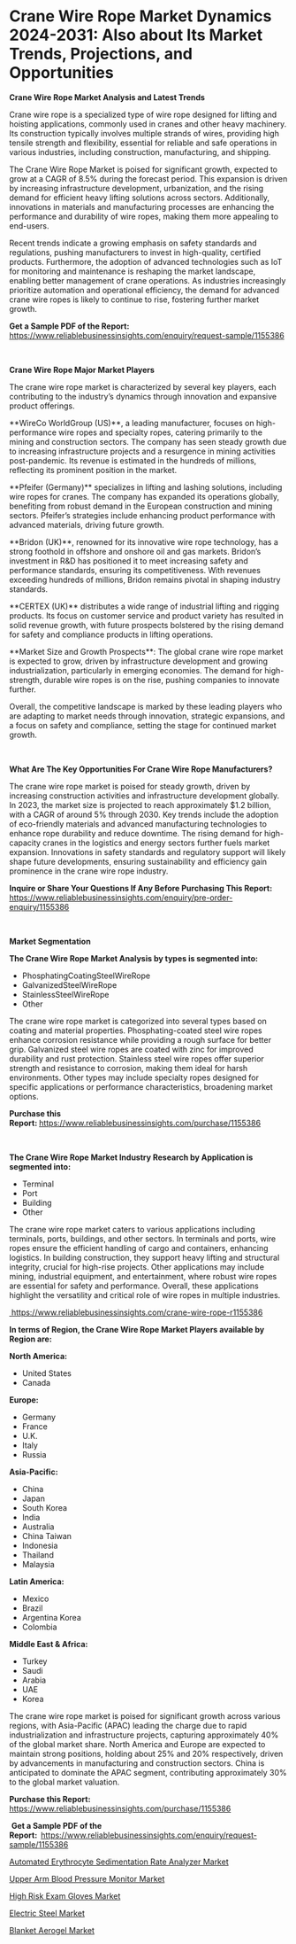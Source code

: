 <p><h1>Crane Wire Rope Market Dynamics 2024-2031: Also about Its Market Trends, Projections, and Opportunities</h1></p><p><strong>Crane Wire Rope Market Analysis and Latest Trends</strong></p>
<p><p>Crane wire rope is a specialized type of wire rope designed for lifting and hoisting applications, commonly used in cranes and other heavy machinery. Its construction typically involves multiple strands of wires, providing high tensile strength and flexibility, essential for reliable and safe operations in various industries, including construction, manufacturing, and shipping.</p><p>The Crane Wire Rope Market is poised for significant growth, expected to grow at a CAGR of 8.5% during the forecast period. This expansion is driven by increasing infrastructure development, urbanization, and the rising demand for efficient heavy lifting solutions across sectors. Additionally, innovations in materials and manufacturing processes are enhancing the performance and durability of wire ropes, making them more appealing to end-users.</p><p>Recent trends indicate a growing emphasis on safety standards and regulations, pushing manufacturers to invest in high-quality, certified products. Furthermore, the adoption of advanced technologies such as IoT for monitoring and maintenance is reshaping the market landscape, enabling better management of crane operations. As industries increasingly prioritize automation and operational efficiency, the demand for advanced crane wire ropes is likely to continue to rise, fostering further market growth.</p></p>
<p><strong>Get a Sample PDF of the Report:&nbsp;</strong> <a href="https://www.reliablebusinessinsights.com/enquiry/request-sample/1155386?utm_campaign=115&utm_medium=2&utm_source=Github&utm_content=ia&utm_term=07112024&utm_id=crane-wire-rope">https://www.reliablebusinessinsights.com/enquiry/request-sample/1155386</a></p>
<p>&nbsp;</p>
<p><strong>Crane Wire Rope Major Market Players</strong></p>
<p><p>The crane wire rope market is characterized by several key players, each contributing to the industry’s dynamics through innovation and expansive product offerings. </p><p>**WireCo WorldGroup (US)**, a leading manufacturer, focuses on high-performance wire ropes and specialty ropes, catering primarily to the mining and construction sectors. The company has seen steady growth due to increasing infrastructure projects and a resurgence in mining activities post-pandemic. Its revenue is estimated in the hundreds of millions, reflecting its prominent position in the market.</p><p>**Pfeifer (Germany)** specializes in lifting and lashing solutions, including wire ropes for cranes. The company has expanded its operations globally, benefiting from robust demand in the European construction and mining sectors. Pfeifer’s strategies include enhancing product performance with advanced materials, driving future growth.</p><p>**Bridon (UK)**, renowned for its innovative wire rope technology, has a strong foothold in offshore and onshore oil and gas markets. Bridon’s investment in R&D has positioned it to meet increasing safety and performance standards, ensuring its competitiveness. With revenues exceeding hundreds of millions, Bridon remains pivotal in shaping industry standards.</p><p>**CERTEX (UK)** distributes a wide range of industrial lifting and rigging products. Its focus on customer service and product variety has resulted in solid revenue growth, with future prospects bolstered by the rising demand for safety and compliance products in lifting operations.</p><p>**Market Size and Growth Prospects**: The global crane wire rope market is expected to grow, driven by infrastructure development and growing industrialization, particularly in emerging economies. The demand for high-strength, durable wire ropes is on the rise, pushing companies to innovate further.</p><p>Overall, the competitive landscape is marked by these leading players who are adapting to market needs through innovation, strategic expansions, and a focus on safety and compliance, setting the stage for continued market growth.</p></p>
<p>&nbsp;</p>
<p><strong>What Are The Key Opportunities For Crane Wire Rope Manufacturers?</strong></p>
<p><p>The crane wire rope market is poised for steady growth, driven by increasing construction activities and infrastructure development globally. In 2023, the market size is projected to reach approximately $1.2 billion, with a CAGR of around 5% through 2030. Key trends include the adoption of eco-friendly materials and advanced manufacturing technologies to enhance rope durability and reduce downtime. The rising demand for high-capacity cranes in the logistics and energy sectors further fuels market expansion. Innovations in safety standards and regulatory support will likely shape future developments, ensuring sustainability and efficiency gain prominence in the crane wire rope industry.</p></p>
<p><strong>Inquire or Share Your Questions If Any Before Purchasing This Report:</strong> <a href="https://www.reliablebusinessinsights.com/enquiry/pre-order-enquiry/1155386?utm_campaign=115&utm_medium=2&utm_source=Github&utm_content=ia&utm_term=07112024&utm_id=crane-wire-rope">https://www.reliablebusinessinsights.com/enquiry/pre-order-enquiry/1155386</a></p>
<p>&nbsp;</p>
<p><strong>Market Segmentation</strong></p>
<p><strong>The Crane Wire Rope Market Analysis by types is segmented into:</strong></p>
<p><ul><li>PhosphatingCoatingSteelWireRope</li><li>GalvanizedSteelWireRope</li><li>StainlessSteelWireRope</li><li>Other</li></ul></p>
<p><p>The crane wire rope market is categorized into several types based on coating and material properties. Phosphating-coated steel wire ropes enhance corrosion resistance while providing a rough surface for better grip. Galvanized steel wire ropes are coated with zinc for improved durability and rust protection. Stainless steel wire ropes offer superior strength and resistance to corrosion, making them ideal for harsh environments. Other types may include specialty ropes designed for specific applications or performance characteristics, broadening market options.</p></p>
<p><strong>Purchase this Report:&nbsp;</strong><a href="https://www.reliablebusinessinsights.com/purchase/1155386?utm_campaign=115&utm_medium=2&utm_source=Github&utm_content=ia&utm_term=07112024&utm_id=crane-wire-rope">https://www.reliablebusinessinsights.com/purchase/1155386</a></p>
<p>&nbsp;</p>
<p><strong>The Crane Wire Rope Market Industry Research by Application is segmented into:</strong></p>
<p><ul><li>Terminal</li><li>Port</li><li>Building</li><li>Other</li></ul></p>
<p><p>The crane wire rope market caters to various applications including terminals, ports, buildings, and other sectors. In terminals and ports, wire ropes ensure the efficient handling of cargo and containers, enhancing logistics. In building construction, they support heavy lifting and structural integrity, crucial for high-rise projects. Other applications may include mining, industrial equipment, and entertainment, where robust wire ropes are essential for safety and performance. Overall, these applications highlight the versatility and critical role of wire ropes in multiple industries.</p></p>
<p><a href="https://www.reliablebusinessinsights.com/crane-wire-rope-r1155386?utm_campaign=115&utm_medium=2&utm_source=Github&utm_content=ia&utm_term=07112024&utm_id=crane-wire-rope">&nbsp;https://www.reliablebusinessinsights.com/crane-wire-rope-r1155386</a></p>
<p><strong>In terms of Region, the Crane Wire Rope Market Players available by Region are:</strong></p>
<p>
    <p> <strong> North America: </strong>
        <ul>
            <li>United States</li>
            <li>Canada</li>
        </ul>
        </p> 
    <p> <strong> Europe: </strong>
        <ul>
            <li>Germany</li>
            <li>France</li>
            <li>U.K.</li>
            <li>Italy</li>
            <li>Russia</li>
        </ul>
        </p> 
    <p> <strong> Asia-Pacific: </strong>
        <ul>
            <li>China</li>
            <li>Japan</li>
            <li>South Korea</li>
            <li>India</li>
            <li>Australia</li>
            <li>China Taiwan</li>
            <li>Indonesia</li>
            <li>Thailand</li>
            <li>Malaysia</li>
        </ul>
        </p> 
    <p> <strong> Latin America: </strong>
        <ul>
            <li>Mexico</li>
            <li>Brazil</li>
            <li>Argentina Korea</li>
            <li>Colombia</li>
        </ul>
        </p> 
    <p> <strong> Middle East & Africa: </strong>
        <ul>
            <li>Turkey</li>
            <li>Saudi</li>
            <li>Arabia</li>
            <li>UAE</li>
            <li>Korea</li>
        </ul>
    </p>
    </p>
<p><p>The crane wire rope market is poised for significant growth across various regions, with Asia-Pacific (APAC) leading the charge due to rapid industrialization and infrastructure projects, capturing approximately 40% of the global market share. North America and Europe are expected to maintain strong positions, holding about 25% and 20% respectively, driven by advancements in manufacturing and construction sectors. China is anticipated to dominate the APAC segment, contributing approximately 30% to the global market valuation.</p></p>
<p><strong>Purchase this Report: </strong><a href="https://www.reliablebusinessinsights.com/purchase/1155386?utm_campaign=115&utm_medium=2&utm_source=Github&utm_content=ia&utm_term=07112024&utm_id=crane-wire-rope">https://www.reliablebusinessinsights.com/purchase/1155386</a></p>
<p>&nbsp;<strong>Get a Sample PDF of the Report:&nbsp;&nbsp;</strong><a href="https://www.reliablebusinessinsights.com/enquiry/request-sample/1155386?utm_campaign=115&utm_medium=2&utm_source=Github&utm_content=ia&utm_term=07112024&utm_id=crane-wire-rope">https://www.reliablebusinessinsights.com/enquiry/request-sample/1155386</a></p>
<p><strong></strong></p>
<p><p><a href="https://issuu.com/reportprime-2/docs/automated-erythrocyte-sedimentation_c81d3b009b051c?utm_campaign=115&utm_medium=2&utm_source=Github&utm_content=ia&utm_term=07112024&utm_id=crane-wire-rope">Automated Erythrocyte Sedimentation Rate Analyzer Market</a></p><p><a href="https://issuu.com/reportprime-2/docs/upper-arm-blood-pressure-monitor-ma_46c7d37e5dbd25?utm_campaign=115&utm_medium=2&utm_source=Github&utm_content=ia&utm_term=07112024&utm_id=crane-wire-rope">Upper Arm Blood Pressure Monitor Market</a></p><p><a href="https://issuu.com/reportprime-2/docs/high-risk-exam-gloves-market-size-2_7cba8b37f86ae6?utm_campaign=115&utm_medium=2&utm_source=Github&utm_content=ia&utm_term=07112024&utm_id=crane-wire-rope">High Risk Exam Gloves Market</a></p><p><a href="https://github.com/catusaesianou/Market-Research-Report-List-1/blob/main/electric-steel-market.md?utm_campaign=115&utm_medium=2&utm_source=Github&utm_content=ia&utm_term=07112024&utm_id=crane-wire-rope">Electric Steel Market</a></p><p><a href="https://github.com/sogusofer/Market-Research-Report-List-1/blob/main/blanket-aerogel-market.md?utm_campaign=115&utm_medium=2&utm_source=Github&utm_content=ia&utm_term=07112024&utm_id=crane-wire-rope">Blanket Aerogel Market</a></p></p>